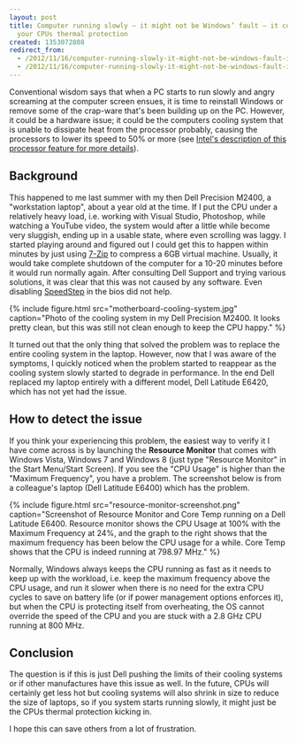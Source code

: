 ```yaml
---
layout: post
title: Computer running slowly – it might not be Windows’ fault – it could just be
  your CPUs thermal protection
created: 1353072808
redirect_from:
  - /2012/11/16/computer-running-slowly-it-might-not-be-windows-fault-it-could-just-your-cpus-thermal
  - /2012/11/16/computer-running-slowly-it-might-not-be-windows-fault-it-could-just-be-your-cpus-thermal
---
```

Conventional wisdom says that when a PC starts to run slowly and angry screaming at the computer screen ensues, it is time to reinstall Windows or remove some of the crap-ware that's been building up on the PC. However, it could be a hardware issue; it could be the computers cooling system that is unable to dissipate heat from the processor probably, causing the processors to lower its speed to 50% or more (see [Intel's description of this processor feature for more details](http://www.intel.com/cd/ids/developer/asmo-na/eng/downloads/54118.htm)).

<!--break-->

## Background
This happened to me last summer with my then Dell Precision M2400, a "workstation laptop", about a year old at the time. If I put the CPU under a relatively heavy load, i.e. working with Visual Studio, Photoshop, while watching a YouTube video, the system would after a little while become very sluggish, ending up in a usable state, where even scrolling was laggy. I started playing around and figured out I could get this to happen within minutes by just using [7-Zip](http://www.7-zip.org/) to compress a 6GB virtual machine. Usually, it would take complete shutdown of the computer for a 10-20 minutes before it would run normally again. After consulting Dell Support and trying various solutions, it was clear that this was not caused by any software. Even disabling [SpeedStep](http://en.wikipedia.org/wiki/SpeedStep) in the bios did not help.

{% include figure.html src="motherboard-cooling-system.jpg" caption="Photo of the cooling system in my Dell Precision M2400. It looks pretty clean, but this was still not clean enough to keep the CPU happy." %}

It turned out that the only thing that solved the problem was to replace the entire cooling system in the laptop. However, now that I was aware of the symptoms, I quickly noticed when the problem started to reappear as the cooling system slowly started to degrade in performance. In the end Dell replaced my laptop entirely with a different model, Dell Latitude E6420, which has not yet had the issue.

## How to detect the issue
If you think your experiencing this problem, the easiest way to verify it I have come across is by launching the **Resource Monitor** that comes with Windows Vista, Windows 7 and Windows 8 (just type "Resource Monitor" in the Start Menu/Start Screen). If you see the "CPU Usage" is higher than the "Maximum Frequency", you have a problem. The screenshot below is from a colleague's laptop (Dell Latitude E6400) which has the problem.

{% include figure.html src="resource-monitor-screenshot.png" caption="Screenshot of Resource Monitor and Core Temp running on a Dell Latitude E6400. Resource monitor shows the CPU Usage at 100% with the Maximum Frequency at 24%, and the graph to the right shows that the maximum frequency has been below the CPU usage for a while. Core Temp shows that the CPU is indeed running at 798.97 MHz." %}

Normally, Windows always keeps the CPU running as fast as it needs to keep up with the workload, i.e. keep the maximum frequency above the CPU usage, and run it slower when there is no need for the extra CPU cycles to save on battery life (or if power management options enforces it), but when the CPU is protecting itself from overheating, the OS cannot override the speed of the CPU and you are stuck with a 2.8 GHz CPU running at 800 MHz.

## Conclusion
The question is if this is just Dell pushing the limits of their cooling systems or if other manufactures have this issue as well. In the future, CPUs will certainly get less hot but cooling systems will also shrink in size to reduce the size of laptops, so if you system starts running slowly, it might just be the CPUs thermal protection kicking in.

I hope this can save others from a lot of frustration.